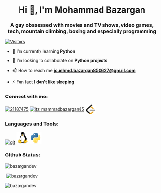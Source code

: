 <h1 align="center">Hi 👋, I'm Mohammad Bazargan</h1>
<h3 align="center">A guy obssessed with movies and TV shows, video games, tech, mountain climbing, boxing and especially programming</h3>

[![Visitors](https://api.visitorbadge.io/api/visitors?path=https%3A%2F%2Fgithub%2FBazarganDev&countColor=%23ff8a65)](https://visitorbadge.io/status?path=https%3A%2F%2Fgithub%2FBazarganDev)

- 🌱 I’m currently learning **Python**

- 👯 I’m looking to collaborate on **Python projects**

- 📫 How to reach me **jc.mhmd.bazargan850627@gmail.com**

- ⚡ Fun fact **I don't like sleeping**

<h3 align="left">Connect with me:</h3>
<p align="left">
<a href="https://stackoverflow.com/users/21187475" target="blank"><img align="center" src="https://raw.githubusercontent.com/rahuldkjain/github-profile-readme-generator/master/src/images/icons/Social/stack-overflow.svg" alt="21187475" height="30" width="40" /></a>
<a href="https://instagram.com/itz_mammadbazargan85" target="blank"><img align="center" src="https://raw.githubusercontent.com/rahuldkjain/github-profile-readme-generator/master/src/images/icons/Social/instagram.svg" alt="itz_mammadbazargan85" height="30" width="40" /></a>
<a href="https://www.leetcode.com/bazargan_dev" target="blank"><img align="center" src="https://github.com/BazarganDev/BazarganDev/blob/main/free-leetcode-3628885-3030025.png" alt="bazargan_dev" height="30" width="35" /></a>
</p>

<h3 align="left">Languages and Tools:</h3>
<p align="left"> <a href="https://git-scm.com/" target="_blank" rel="noreferrer"> <img src="https://www.vectorlogo.zone/logos/git-scm/git-scm-icon.svg" alt="git" width="40" height="40"/></a> <a href="https://www.linux.org/" target="_blank" rel="noreferrer"> <img src="https://raw.githubusercontent.com/devicons/devicon/master/icons/linux/linux-original.svg" alt="linux" width="40" height="40"/></a> <a href="https://www.python.org" target="_blank" rel="noreferrer"> <img src="https://raw.githubusercontent.com/devicons/devicon/master/icons/python/python-original.svg" alt="python" width="40" height="40"/> </a> </p>

<h3 align="left">Github Status:</h3>
<p><img align="center" src="https://github-readme-streak-stats.herokuapp.com/?user=bazargandev&" alt="bazargandev" /></p>

<p>&nbsp;<img align="center" src="https://github-readme-stats.vercel.app/api?username=bazargandev&show_icons=true&locale=en" alt="bazargandev" /></p>

<p><img align="left" src="https://github-readme-stats.vercel.app/api/top-langs?username=bazargandev&show_icons=true&locale=en&layout=compact" alt="bazargandev" /></p>

